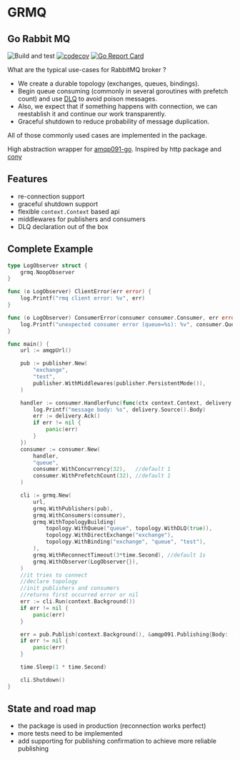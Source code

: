 # GRMQ
## Go Rabbit MQ
![Build and test](https://github.com/integration-system/grmq/actions/workflows/main.yml/badge.svg)
[![codecov](https://codecov.io/gh/integration-system/grmq/branch/main/graph/badge.svg?token=JMTTJ5O6WB)](https://codecov.io/gh/integration-system/grmq)
[![Go Report Card](https://goreportcard.com/badge/github.com/integration-system/grmq)](https://goreportcard.com/report/github.com/integration-system/grmq)

What are the typical use-cases for RabbitMQ broker ?
* We create a durable topology (exchanges, queues, bindings).
* Begin queue consuming (commonly in several goroutines with prefetch count) and use [DLQ](https://www.rabbitmq.com/dlx.html) to avoid poison messages.
* Also, we expect that if something happens with connection, we can reestablish it and continue our work transparently.
* Graceful shutdown to reduce probability of message duplication.

All of those commonly used cases are implemented in the package.

High abstraction wrapper for [amqp091-go](https://github.com/rabbitmq/amqp091-go). Inspired by http package and [cony](https://github.com/assembla/cony)

## Features
* re-connection support
* graceful shutdown support
* flexible `context.Context` based api
* middlewares for publishers and consumers
* DLQ declaration out of the box

## Complete Example
```go
type LogObserver struct {
	grmq.NoopObserver
}

func (o LogObserver) ClientError(err error) {
	log.Printf("rmq client error: %v", err)
}

func (o LogObserver) ConsumerError(consumer consumer.Consumer, err error) {
	log.Printf("unexpected consumer error (queue=%s): %v", consumer.Queue, err)
}

func main() {
	url := amqpUrl()

	pub := publisher.New(
		"exchange",
		"test",
		publisher.WithMiddlewares(publisher.PersistentMode()),
	)

	handler := consumer.HandlerFunc(func(ctx context.Context, delivery *consumer.Delivery) {
		log.Printf("message body: %s", delivery.Source().Body)
		err := delivery.Ack()
		if err != nil {
			panic(err)
		}
	})
	consumer := consumer.New(
		handler,
		"queue",
		consumer.WithConcurrency(32),   //default 1
		consumer.WithPrefetchCount(32), //default 1
	)

	cli := grmq.New(
		url,
		grmq.WithPublishers(pub),
		grmq.WithConsumers(consumer),
		grmq.WithTopologyBuilding(
			topology.WithQueue("queue", topology.WithDLQ(true)),
			topology.WithDirectExchange("exchange"),
			topology.WithBinding("exchange", "queue", "test"),
		),
		grmq.WithReconnectTimeout(3*time.Second), //default 1s
		grmq.WithObserver(LogObserver{}),
	)
	//it tries to connect
	//declare topology
	//init publishers and consumers
	//returns first occurred error or nil
	err := cli.Run(context.Background())
	if err != nil {
		panic(err)
	}

	err = pub.Publish(context.Background(), &amqp091.Publishing{Body: []byte("hello world")})
	if err != nil {
		panic(err)
	}

	time.Sleep(1 * time.Second)

	cli.Shutdown()
}
```

## State and road map
* the package is used in production (reconnection works perfect)
* more tests need to be implemented
* add supporting for publishing confirmation to achieve more reliable publishing
